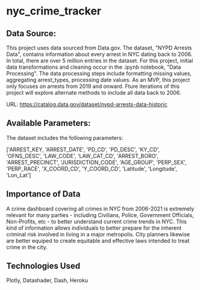 # nyc_crime_tracker

## Data Source:

This project uses data sourced from Data.gov. The dataset, "NYPD Arrests Data", contains information about every arrest in NYC dating back to 2006. In total, there are over 5 million entries in the dataset.
For this project, initial data transformations and cleaning occur in the .ipynb notebook, "Data Processing". The data processing steps include formatting missing values, aggregating arrest_types, processing date values. As an MVP, this project only focuses on arrests from 2019 and onward. Fture iterations of this project will explore alternate methods to include all data back to 2006.

URL: https://catalog.data.gov/dataset/nypd-arrests-data-historic

## Available Parameters:

The dataset includes the following parameters:

  ['ARREST_KEY, 'ARREST_DATE', 'PD_CD', 'PD_DESC', 'KY_CD', 'OFNS_DESC', 'LAW_CODE', 'LAW_CAT_CD', 'ARREST_BORO', 'ARREST_PRECINCT',
       'JURISDICTION_CODE', 'AGE_GROUP', 'PERP_SEX', 'PERP_RACE', 'X_COORD_CD', 'Y_COORD_CD', 'Latitude', 'Longitude', 'Lon_Lat']
       
       
## Importance of Data

A crime dashboard covering all crimes in NYC from 2006-2021 is extremely relevant for many parties - including Civilians, Police, Government Officials, Non-Profits, etc - to better understand current crime trends in NYC. This kind of information allows individuals to better prepare for the inherent criminal risk involved in living in a major metropolis. City planners likewise are better equiped to create equitable and effective laws intended to treat crime in the city.


## Technologies Used

Plotly, Datashader, Dash, Heroku
